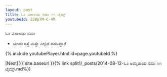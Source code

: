 ```yaml
---
layout: post
title: ಓಂ ವಿಶಾಲಯ ನಮಃ ೧೧ ಟೈಮ್ಸ್
youtubeId: ZJBp7M-C-4M
---
```

 
 
 ಓಂ ವಿಶಾಲಯ ನಮಃ  
 
 -  ಯಾರು ರಸ್ತೆ ಮತ್ತು ಎಲ್ಲೆಡೆ ಹರಡಿದ್ದಾರೆ 
 
  
 
  
 
 
 
 
 
 


{% include youtubePlayer.html id=page.youtubeId %}
 
[Next]({{ site.baseurl }}{% link  split1/_posts/2014-08-12-ಓಂ ಅಮೃತಾಯ ನಮಃ ೧೧ ಟೈಮ್ಸ್.md%})
 
